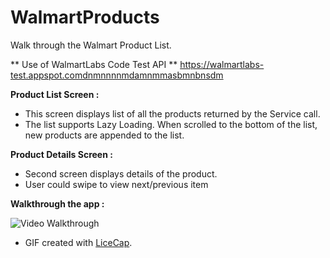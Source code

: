 # WalmartProducts

Walk through the Walmart Product List. 

** Use of WalmartLabs Code Test API **
https://walmartlabs-test.appspot.comdnmnnnnmdamnmmasbmnbnsdm

**Product List Screen :**
- This screen displays list of all the products returned by the Service call.
- The list supports Lazy Loading. When scrolled to the bottom of the list, new products are appended to the list.

**Product Details Screen :**
- Second screen displays details of the product.
- User could swipe to view next/previous item

**Walkthrough the app :** 

<img src='http://imgur.com/iswMfiU.gif' title='Video Walkthrough' width='' alt='Video Walkthrough' />

* GIF created with [LiceCap](http://www.cockos.com/licecap/).<br/>
